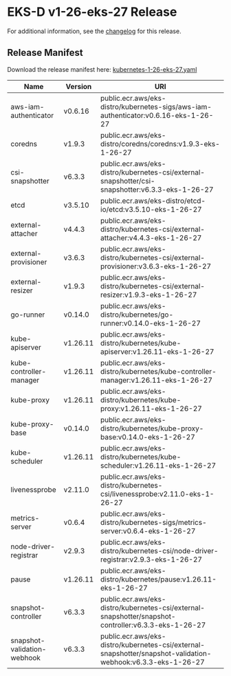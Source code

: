 # EKS-D v1-26-eks-27 Release

For additional information, see the [changelog](CHANGELOG-v1-26-eks-27.md) for this release.

## Release Manifest

Download the release manifest here: [kubernetes-1-26-eks-27.yaml](https://distro.eks.amazonaws.com/kubernetes-1-26/kubernetes-1-26-eks-27.yaml)

| Name | Version | URI |
|------|---------|-----|
| aws-iam-authenticator | v0.6.16 | public.ecr.aws/eks-distro/kubernetes-sigs/aws-iam-authenticator:v0.6.16-eks-1-26-27 |
| coredns | v1.9.3 | public.ecr.aws/eks-distro/coredns/coredns:v1.9.3-eks-1-26-27 |
| csi-snapshotter | v6.3.3 | public.ecr.aws/eks-distro/kubernetes-csi/external-snapshotter/csi-snapshotter:v6.3.3-eks-1-26-27 |
| etcd | v3.5.10 | public.ecr.aws/eks-distro/etcd-io/etcd:v3.5.10-eks-1-26-27 |
| external-attacher | v4.4.3 | public.ecr.aws/eks-distro/kubernetes-csi/external-attacher:v4.4.3-eks-1-26-27 |
| external-provisioner | v3.6.3 | public.ecr.aws/eks-distro/kubernetes-csi/external-provisioner:v3.6.3-eks-1-26-27 |
| external-resizer | v1.9.3 | public.ecr.aws/eks-distro/kubernetes-csi/external-resizer:v1.9.3-eks-1-26-27 |
| go-runner | v0.14.0 | public.ecr.aws/eks-distro/kubernetes/go-runner:v0.14.0-eks-1-26-27 |
| kube-apiserver | v1.26.11 | public.ecr.aws/eks-distro/kubernetes/kube-apiserver:v1.26.11-eks-1-26-27 |
| kube-controller-manager | v1.26.11 | public.ecr.aws/eks-distro/kubernetes/kube-controller-manager:v1.26.11-eks-1-26-27 |
| kube-proxy | v1.26.11 | public.ecr.aws/eks-distro/kubernetes/kube-proxy:v1.26.11-eks-1-26-27 |
| kube-proxy-base | v0.14.0 | public.ecr.aws/eks-distro/kubernetes/kube-proxy-base:v0.14.0-eks-1-26-27 |
| kube-scheduler | v1.26.11 | public.ecr.aws/eks-distro/kubernetes/kube-scheduler:v1.26.11-eks-1-26-27 |
| livenessprobe | v2.11.0 | public.ecr.aws/eks-distro/kubernetes-csi/livenessprobe:v2.11.0-eks-1-26-27 |
| metrics-server | v0.6.4 | public.ecr.aws/eks-distro/kubernetes-sigs/metrics-server:v0.6.4-eks-1-26-27 |
| node-driver-registrar | v2.9.3 | public.ecr.aws/eks-distro/kubernetes-csi/node-driver-registrar:v2.9.3-eks-1-26-27 |
| pause | v1.26.11 | public.ecr.aws/eks-distro/kubernetes/pause:v1.26.11-eks-1-26-27 |
| snapshot-controller | v6.3.3 | public.ecr.aws/eks-distro/kubernetes-csi/external-snapshotter/snapshot-controller:v6.3.3-eks-1-26-27 |
| snapshot-validation-webhook | v6.3.3 | public.ecr.aws/eks-distro/kubernetes-csi/external-snapshotter/snapshot-validation-webhook:v6.3.3-eks-1-26-27 |
